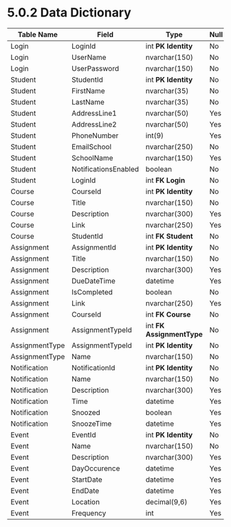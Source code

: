# 5.0.2 Data Dictionary

Table Name | Field | Type | Null | Default
--- | --- | --- | --- | ---
Login  | LoginId  | int **PK Identity** | No  | NA
Login | UserName | nvarchar(150) | No | NA
Login  | UserPassword  | nvarchar(150)  | No  | NA
Student  | StudentId  | int **PK Identity**  | No  | NA
Student  | FirstName  | nvarchar(35)  | No  | NA
Student  | LastName  | nvarchar(35)  | No  | NA
Student  | AddressLine1  | nvarchar(50)  | Yes  | null
Student  | AddressLine2  | nvarchar(50)  | Yes  | null
Student  | PhoneNumber  | int(9)  | Yes  | null
Student  | EmailSchool  | nvarchar(250)  | No  | NA
Student  | SchoolName  | nvarchar(150)  | Yes  | NA
Student  | NotificationsEnabled  | boolean  | No  | false
Student  | LoginId  | int **FK Login**  | No  | NA
Course  | CourseId  | int **PK Identity**  | No  | NA
Course  | Title  | nvarchar(150)  | No  | NA
Course  | Description  | nvarchar(300)  | Yes  | null
Course  | Link  | nvarchar(250)  | Yes  | null
Course  | StudentId  | int **FK Student**  | No  | NA
Assignment  | AssignmentId  | int **PK Identity** | No  | NA
Assignment  | Title  | nvarchar(150)  | No  | NA
Assignment  | Description  | nvarchar(300)  | Yes  | null
Assignment  | DueDateTime  | datetime  | Yes  | null
Assignment  | IsCompleted  | boolean  | No  | false
Assignment  | Link  | nvarchar(250)  | Yes  | null
Assignment  | CourseId  | int **FK Course**  | No  | NA
Assignment  | AssignmentTypeId  | int **FK AssignmentType**  | No  | NA
AssignmentType  | AssignmentTypeId  | int **PK Identity** | No  | NA
AssignmentType  | Name  | nvarchar(150)  | No  | NA
Notification  | NotificationId  | int **PK Identity**  |  No | NA
Notification  | Name  | nvarchar(150)  | No  | NA
Notification  | Description  | nvarchar(300)  | Yes  | null
Notification  | Time  | datetime  | Yes  | null
Notification  | Snoozed  | boolean  | Yes  | null
Notification  | SnoozeTime  | datetime  | Yes  | null
Event  | EventId  | int **PK Identity**  | No  | NA
Event  | Name  |  nvarchar(150) | No  | NA
Event  | Description  | nvarchar(300)  | Yes  | null
Event  | DayOccurence  | datetime  | Yes  | null
Event  | StartDate  | datetime  | Yes  | null
Event  | EndDate  | datetime  | Yes  | null
Event  | Location  | decimal(9,6)  | Yes  | null
Event  | Frequency  | int  | Yes  | null
